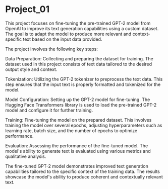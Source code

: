 # Project_01
This project focuses on fine-tuning the pre-trained GPT-2 model from OpenAI to improve its text generation capabilities using a custom dataset. The goal is to adapt the model to produce more relevant and context-specific text based on the input data provided.

The project involves the following key steps:

Data Preparation: Collecting and preparing the dataset for training. The dataset used in this project consists of text data tailored to the desired output style and context.

Tokenization: Utilizing the GPT-2 tokenizer to preprocess the text data. This step ensures that the input text is properly formatted and tokenized for the model.

Model Configuration: Setting up the GPT-2 model for fine-tuning. The Hugging Face Transformers library is used to load the pre-trained GPT-2 model and configure it for further training.

Training: Fine-tuning the model on the prepared dataset. This involves training the model over several epochs, adjusting hyperparameters such as learning rate, batch size, and the number of epochs to optimize performance.

Evaluation: Assessing the performance of the fine-tuned model. The model's ability to generate text is evaluated using various metrics and qualitative analysis.

The fine-tuned GPT-2 model demonstrates improved text generation capabilities tailored to the specific context of the training data. The results showcase the model's ability to produce coherent and contextually relevant text.
